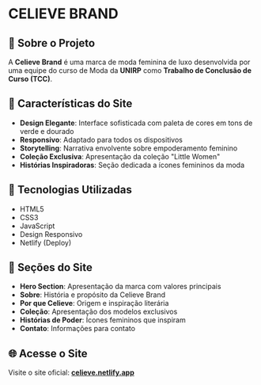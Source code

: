 # CELIEVE BRAND

## 📖 Sobre o Projeto

A **Celieve Brand** é uma marca de moda feminina de luxo desenvolvida por uma equipe do curso de Moda da **UNIRP** como **Trabalho de Conclusão de Curso (TCC)**. 



## 🌟 Características do Site

- **Design Elegante**: Interface sofisticada com paleta de cores em tons de verde e dourado
- **Responsivo**: Adaptado para todos os dispositivos
- **Storytelling**: Narrativa envolvente sobre empoderamento feminino
- **Coleção Exclusiva**: Apresentação da coleção "Little Women"
- **Histórias Inspiradoras**: Seção dedicada a ícones femininos da moda



## 🎨 Tecnologias Utilizadas

- HTML5
- CSS3
- JavaScript
- Design Responsivo
- Netlify (Deploy)


## 📱 Seções do Site

- **Hero Section**: Apresentação da marca com valores principais
- **Sobre**: História e propósito da Celieve Brand
- **Por que Celieve**: Origem e inspiração literária
- **Coleção**: Apresentação dos modelos exclusivos
- **Histórias de Poder**: Ícones femininos que inspiram
- **Contato**: Informações para contato

## 🌐 Acesse o Site

Visite o site oficial: **[celieve.netlify.app](https://celieve.netlify.app)**

